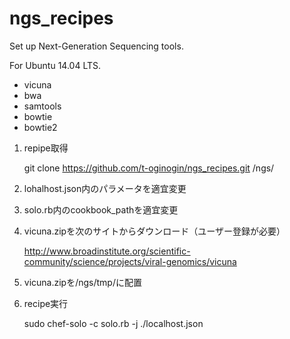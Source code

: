 ngs_recipes
===========
Set up Next-Generation Sequencing tools.

For Ubuntu 14.04 LTS.

* vicuna
* bwa
* samtools
* bowtie
* bowtie2

1. repipe取得

    git clone https://github.com/t-oginogin/ngs_recipes.git /ngs/

2. lohalhost.json内のパラメータを適宜変更

3. solo.rb内のcookbook_pathを適宜変更

4. vicuna.zipを次のサイトからダウンロード（ユーザー登録が必要）

    http://www.broadinstitute.org/scientific-community/science/projects/viral-genomics/vicuna

5. vicuna.zipを/ngs/tmp/に配置

6. recipe実行

    sudo chef-solo -c solo.rb -j ./localhost.json

